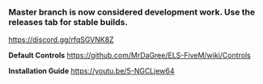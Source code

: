 ### Master branch is now considered development work. Use the releases tab for stable builds.
https://discord.gg/rfqSGVNK8Z

**Default Controls**
https://github.com/MrDaGree/ELS-FiveM/wiki/Controls

**Installation Guide**
https://youtu.be/5-NGCLjew64
